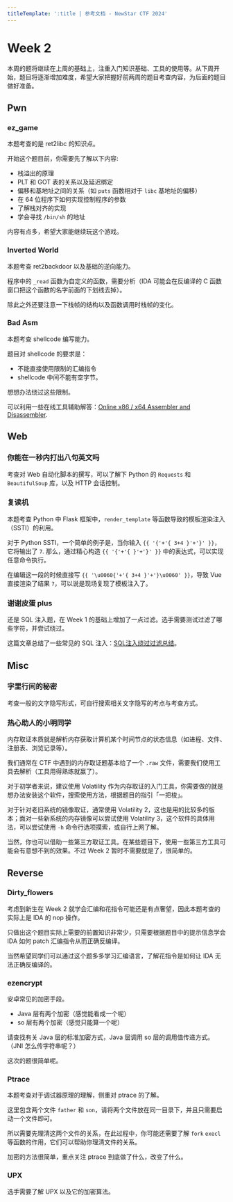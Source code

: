 ```yaml
---
titleTemplate: ':title | 参考文档 - NewStar CTF 2024'
---
```

<script setup>
import Container from '@/components/docs/Container.vue'
import Text from '@/components/docs/NonTextDetectable.vue'
</script>

# Week 2

本周的题将继续在上周的基础上，注重入门知识基础、工具的使用等。从下周开始，题目将逐渐增加难度，希望大家把握好前两周的题目考查内容，为后面的题目做好准备。

## Pwn

### ez_game

<Container type='tip'>

本题考查的是 ret2libc 的知识点。
</Container>

开始这个题目前，你需要先了解以下内容:

- 栈溢出的原理
- PLT 和 GOT 表的关系以及延迟绑定
- 偏移和基地址之间的关系<span data-desc>（如 `puts` 函数相对于 `libc` 基地址的偏移）</span>
- 在 64 位程序下如何实现控制程序的参数
- 了解栈对齐的实现
- 学会寻找 `/bin/sh` 的地址

内容有点多，希望大家能继续玩这个游戏。

### Inverted World

本题考查 ret2backdoor 以及基础的逆向能力。

程序中的 `_read` 函数为自定义的函数，需要分析<span data-desc>（IDA 可能会在反编译的 C 函数窗口把这个函数的名字前面的下划线去掉）</span>。

除此之外还要注意一下栈帧的结构以及函数调用时栈帧的变化。

### Bad Asm

<Container type='tip'>

本题考查 shellcode 编写能力。
</Container>

题目对 shellcode 的要求是：

- 不能直接使用限制的汇编指令
- shellcode 中间不能有空字节。

想想办法绕过这些限制。

可以利用一些在线工具辅助解答：[Online x86 / x64 Assembler and Disassembler](https://defuse.ca/online-x86-assembler.htm#disassembly).

## Web

### 你能在一秒内打出八句英文吗

考查对 Web 自动化脚本的撰写，可以了解下 Python 的 `Requests` 和 `BeautifulSoup` 库，以及 HTTP 会话控制。

### 复读机

<Container type='tip'>

本题考查 Python 中 Flask 框架中，`render_template` 等函数导致的模板渲染注入（SSTI）的利用。
</Container>

对于 Python SSTI，一个简单的例子是，当你输入 `{{ '{'+'{ 3+4 }'+'}' }}`，它将输出了 `7`. 那么，通过精心构造 `{{ '{'+'{ }'+'}' }}` 中的表达式，可以实现任意命令执行。

<Container type='quote'>

在编辑这一段的时候直接写 `{{ '\u0060{'+'{ 3+4 }'+'}\u0060' }}`，导致 Vue 直接渲染了结果 `7`，可以说是现场复现了模板注入了。
</Container>

### 谢谢皮蛋 plus

还是 SQL 注入题，在 Week 1 的基础上增加了一点过滤。选手需要测试过滤了哪些字符，并尝试绕过。

这篇文章总结了一些常见的 SQL 注入：[SQL注入绕过过滤总结](https://yang1k.github.io/post/sql%E6%B3%A8%E5%85%A5%E7%BB%95%E8%BF%87%E5%8E%9F%E7%90%86%E6%80%BB%E7%BB%93/)。

## Misc

### 字里行间的秘密

考查一般的文字隐写形式，可自行搜索相关文字隐写的考点与考查方式。

### 热心助人的小明同学<Text class='desc-text' fontSize='16px' fontWeight='500' content='（内存取证入门）' />

内存取证本质就是解析内存获取计算机某个时间节点的状态信息<span data-desc>（如进程、文件、注册表、浏览记录等）</span>。

我们通常在 CTF 中遇到的内存取证题基本给了一个 `.raw` 文件，需要我们使用工具去解析<span data-desc>（工具用得熟练就赢了）</span>。

对于初学者来说，建议使用 Volatility 作为内存取证的入门工具，你需要做的就是想办法安装这个软件，搜索使用方法，根据题目的指引「一把梭」。

对于针对老旧系统的镜像取证，通常使用 Volatility 2，这也是用的比较多的版本；面对一些新系统的内存镜像可以尝试使用 Volatility 3，这个软件的具体用法，可以尝试使用 `-h` 命令行选项摸索，或自行上网了解。

当然，你也可以借助一些第三方取证工具。在某些题目下，使用一些第三方工具可能会有意想不到的效果。<span data-desc>不过 Week 2 暂时不需要就是了，很简单的。</span>

## Reverse

### Dirty_flowers

考虑到新生在 Week 2 就学会汇编和花指令可能还是有点奢望，因此本题考查的实际上是 IDA 的 nop 操作。

只做出这个题目实际上需要的前置知识非常少，只需要根据题目中的提示信息学会 IDA 如何 patch 汇编指令从而正确反编译。

当然希望同学们可以通过这个题多多学习汇编语言，了解花指令是如何让 IDA 无法正确反编译的。

### ezencrypt

安卓常见的加密手段。

- Java 层有两个加密<span data-desc>（感觉能看成一个呢）</span>
- so 层有两个加密<span data-desc>（感觉只能算一个呢）</span>

请查找有关 Java 层的标准加密方式，Java 层调用 so 层的调用值传递方式。（JNI 怎么传字符串呢？）

这次的题很简单呢。

### Ptrace

<Container type='tip'>

本题考查对于调试器原理的理解，侧重对 ptrace 的了解。
</Container>

这里包含两个文件 `father` 和 `son`，请将两个文件放在同一目录下，并且只需要启动一个文件即可。

所以需要先理清这两个文件的关系，在此过程中，你可能还需要了解 `fork` `execl` 等函数的作用，它们可以帮助你理清文件的关系。

加密的方法很简单，重点关注 ptrace 到底做了什么，改变了什么。

### UPX

选手需要了解 UPX 以及它的加密算法。
